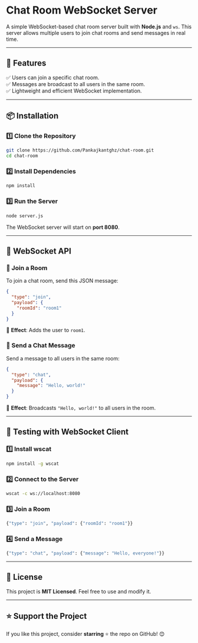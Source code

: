 # **Chat Room WebSocket Server**

A simple WebSocket-based chat room server built with **Node.js** and `ws`. This server allows multiple users to join chat rooms and send messages in real time.

---

## **🚀 Features**
✅ Users can join a specific chat room.  
✅ Messages are broadcast to all users in the same room.  
✅ Lightweight and efficient WebSocket implementation.  

---

## **📦 Installation**

### **1️⃣ Clone the Repository**
```sh
git clone https://github.com/Pankajkantghz/chat-room.git
cd chat-room
```

### **2️⃣ Install Dependencies**
```sh
npm install
```

### **3️⃣ Run the Server**
```sh
node server.js
```
The WebSocket server will start on **port 8080**.

---

## **📡 WebSocket API**

### **🔹 Join a Room**
To join a chat room, send this JSON message:  
```json
{
  "type": "join",
  "payload": {
    "roomId": "room1"
  }
}
```
📌 **Effect**: Adds the user to `room1`.

### **🔹 Send a Chat Message**
Send a message to all users in the same room:  
```json
{
  "type": "chat",
  "payload": {
    "message": "Hello, world!"
  }
}
```
📌 **Effect**: Broadcasts `"Hello, world!"` to all users in the room.

---

## **📝 Testing with WebSocket Client**

### **1️⃣ Install wscat**
```sh
npm install -g wscat
```

### **2️⃣ Connect to the Server**
```sh
wscat -c ws://localhost:8080
```

### **3️⃣ Join a Room**
```sh
{"type": "join", "payload": {"roomId": "room1"}}
```

### **4️⃣ Send a Message**
```sh
{"type": "chat", "payload": {"message": "Hello, everyone!"}}
```

---

## **📜 License**
This project is **MIT Licensed**. Feel free to use and modify it.

---

## **⭐ Support the Project**
If you like this project, consider **starring** ⭐ the repo on GitHub! 😊

